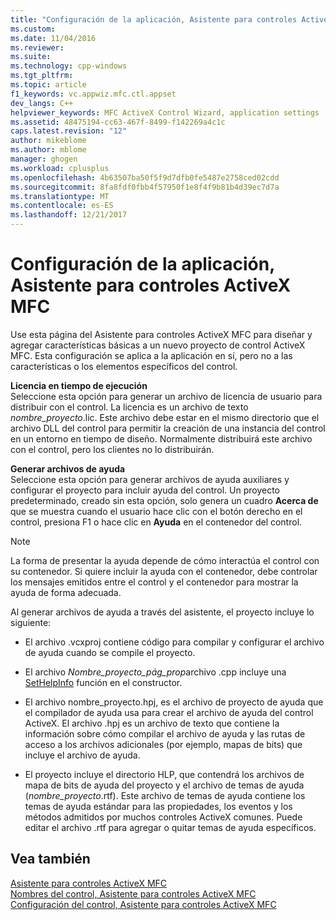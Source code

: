 ```yaml
---
title: "Configuración de la aplicación, Asistente para controles ActiveX MFC | Documentos de Microsoft"
ms.custom: 
ms.date: 11/04/2016
ms.reviewer: 
ms.suite: 
ms.technology: cpp-windows
ms.tgt_pltfrm: 
ms.topic: article
f1_keywords: vc.appwiz.mfc.ctl.appset
dev_langs: C++
helpviewer_keywords: MFC ActiveX Control Wizard, application settings
ms.assetid: 48475194-cc63-467f-8499-f142269a4c1c
caps.latest.revision: "12"
author: mikeblome
ms.author: mblome
manager: ghogen
ms.workload: cplusplus
ms.openlocfilehash: 4b63507ba50f5f9d7dfb0fe5487e2758ced02cdd
ms.sourcegitcommit: 8fa8fdf0fbb4f57950f1e8f4f9b81b4d39ec7d7a
ms.translationtype: MT
ms.contentlocale: es-ES
ms.lasthandoff: 12/21/2017
---
```

# <a name="application-settings-mfc-activex-control-wizard"></a>Configuración de la aplicación, Asistente para controles ActiveX MFC
Use esta página del Asistente para controles ActiveX MFC para diseñar y agregar características básicas a un nuevo proyecto de control ActiveX MFC. Esta configuración se aplica a la aplicación en sí, pero no a las características o los elementos específicos del control.  
  
 **Licencia en tiempo de ejecución**  
 Seleccione esta opción para generar un archivo de licencia de usuario para distribuir con el control. La licencia es un archivo de texto *nombre_proyecto*.lic. Este archivo debe estar en el mismo directorio que el archivo DLL del control para permitir la creación de una instancia del control en un entorno en tiempo de diseño. Normalmente distribuirá este archivo con el control, pero los clientes no lo distribuirán.  
  
 **Generar archivos de ayuda**  
 Seleccione esta opción para generar archivos de ayuda auxiliares y configurar el proyecto para incluir ayuda del control. Un proyecto predeterminado, creado sin esta opción, solo genera un cuadro **Acerca de** que se muestra cuando el usuario hace clic con el botón derecho en el control, presiona F1 o hace clic en **Ayuda** en el contenedor del control.  
  
> [!NOTE]
>  La forma de presentar la ayuda depende de cómo interactúa el control con su contenedor. Si quiere incluir la ayuda con el contenedor, debe controlar los mensajes emitidos entre el control y el contenedor para mostrar la ayuda de forma adecuada.  
  
 Al generar archivos de ayuda a través del asistente, el proyecto incluye lo siguiente:  
  
-   El archivo .vcxproj contiene código para compilar y configurar el archivo de ayuda cuando se compile el proyecto.  
  
-   El archivo *Nombre_proyecto_pág_prop*archivo .cpp incluye una [SetHelpInfo](../../mfc/reference/colepropertypage-class.md#sethelpinfo) función en el constructor.  
  
-   El archivo nombre_proyecto.hpj, es el archivo de proyecto de ayuda que el compilador de ayuda usa para crear el archivo de ayuda del control ActiveX. El archivo .hpj es un archivo de texto que contiene la información sobre cómo compilar el archivo de ayuda y las rutas de acceso a los archivos adicionales (por ejemplo, mapas de bits) que incluye el archivo de ayuda.  
  
-   El proyecto incluye el directorio HLP, que contendrá los archivos de mapa de bits de ayuda del proyecto y el archivo de temas de ayuda (*nombre_proyecto*.rtf). Este archivo de temas de ayuda contiene los temas de ayuda estándar para las propiedades, los eventos y los métodos admitidos por muchos controles ActiveX comunes. Puede editar el archivo .rtf para agregar o quitar temas de ayuda específicos.  
  
## <a name="see-also"></a>Vea también  
 [Asistente para controles ActiveX MFC](../../mfc/reference/mfc-activex-control-wizard.md)   
 [Nombres del control, Asistente para controles ActiveX MFC](../../mfc/reference/control-names-mfc-activex-control-wizard.md)   
 [Configuración del control, Asistente para controles ActiveX MFC](../../mfc/reference/control-settings-mfc-activex-control-wizard.md)

